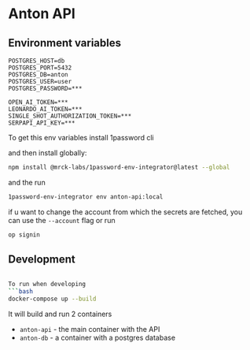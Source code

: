 # Anton API

## Environment variables
```
POSTGRES_HOST=db
POSTGRES_PORT=5432
POSTGRES_DB=anton
POSTGRES_USER=user
POSTGRES_PASSWORD=***

OPEN_AI_TOKEN=***
LEONARDO_AI_TOKEN=***
SINGLE_SHOT_AUTHORIZATION_TOKEN=***
SERPAPI_API_KEY=***
```

To get this env variables install 1password cli

and then install globally:

```bash
npm install @mrck-labs/1password-env-integrator@latest --global
```

and the run

```bash
1password-env-integrator env anton-api:local
```

if u want to change the account from which the secrets are fetched, you can use the `--account` flag or run
```bash
op signin
```

## Development

```bash

To run when developing
```bash
docker-compose up --build 
```

It will build and run 2 containers
- `anton-api` - the main container with the API
- `anton-db` - a container with a postgres database
